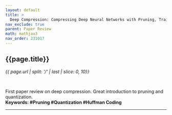 ```yaml
---
layout: default
title: >
  Deep Compression: Compressing Deep Neural Networks with Pruning, Trained Quantization and Huffman Coding
nav_exclude: true
parent: Paper Review
math: mathjax3
nav_order: 231017
---
```


## {{page.title}}
*{{ page.url | split: '/' | last | slice: 0, 10}}*

 <br>

First paper review on deep compression. Great introduction to pruning and quantization.  
**Keywords: #Pruning #Quantization #Huffman Coding**

---



<script>
MathJax = {
  tex: {
    inlineMath: [['$', '$'], ['\\(', '\\)']],
    displayMath: [['$$', '$$'], ['\[', '\]']]
  },
  svg: {
    fontCache: 'global'
  }
};
</script>
<script type="text/javascript" id="MathJax-script" async
  src="https://cdn.jsdelivr.net/npm/mathjax@3/es5/tex-svg.js">
</script>
